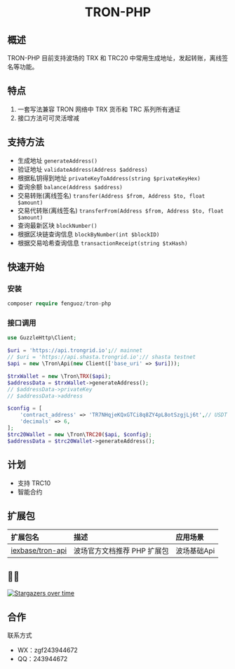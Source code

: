 <h1 align="center">TRON-PHP</h1>

## 概述

TRON-PHP 目前支持波场的 TRX 和 TRC20 中常用生成地址，发起转账，离线签名等功能。

## 特点

1. 一套写法兼容 TRON 网络中 TRX 货币和 TRC 系列所有通证
1. 接口方法可可灵活增减

## 支持方法

- 生成地址 `generateAddress()`
- 验证地址 `validateAddress(Address $address)`
- 根据私钥得到地址 `privateKeyToAddress(string $privateKeyHex)`
- 查询余额 `balance(Address $address)`
- 交易转账(离线签名) `transfer(Address $from, Address $to, float $amount)`
- 交易代转账(离线签名) `transferFrom(Address $from, Address $to, float $amount)`
- 查询最新区块 `blockNumber()`
- 根据区块链查询信息 `blockByNumber(int $blockID)`
- 根据交易哈希查询信息 `transactionReceipt(string $txHash)`

## 快速开始

### 安装

``` php
composer require fenguoz/tron-php
```

### 接口调用

``` php
use GuzzleHttp\Client;

$uri = 'https://api.trongrid.io';// mainnet
// $uri = 'https://api.shasta.trongrid.io';// shasta testnet
$api = new \Tron\Api(new Client(['base_uri' => $uri]));

$trxWallet = new \Tron\TRX($api);
$addressData = $trxWallet->generateAddress();
// $addressData->privateKey
// $addressData->address

$config = [
    'contract_address' => 'TR7NHqjeKQxGTCi8q8ZY4pL8otSzgjLj6t',// USDT TRC20
    'decimals' => 6,
];
$trc20Wallet = new \Tron\TRC20($api, $config);
$addressData = $trc20Wallet->generateAddress();
```

## 计划

- 支持 TRC10
- 智能合约

## 扩展包

| 扩展包名 | 描述 | 应用场景 |
| :-----| :---- | :---- |
| [iexbase/tron-api](https://github.com/iexbase/tron-api) | 波场官方文档推荐 PHP 扩展包 | 波场基础Api |

## 🌟🌟

[![Stargazers over time](https://starchart.cc/Fenguoz/tron-php.svg)](https://starchart.cc/Fenguoz/tron-php)

## 合作

联系方式
- WX：zgf243944672
- QQ：243944672
